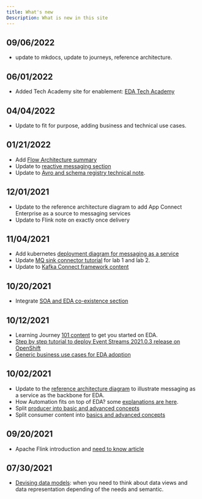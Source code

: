 ```yaml
---
title: What's new
Description: What is new in this site
---
```


## 09/06/2022

* update to mkdocs, update to journeys, reference architecture.

## 06/01/2022

* Added Tech Academy site for enablement: [EDA Tech Academy](https://ibm-cloud-architecture.github.io/eda-tech-academy/)
## 04/04/2022

* Update to fit for purpose, adding business and technical use cases.

## 01/21/2022

* Add [Flow Architecture summary](../concepts/flow-architectures)
* Update to [reactive messaging section](../advantages/reactive/)
* Update to [Avro and schema registry technical note](../technology/avro-schemas).

## 12/01/2021

* Update to the reference architecture diagram to add App Connect Enterprise as a source to messaging services
* Update to Flink note on exactly once delivery

## 11/04/2021

* Add kubernetes [deployment diagram for messaging as a service](../introduction/reference-architecture/#event-driven-architecture)
* Update [MQ sink connector tutorial](../use-cases/connect-mq/) for lab 1 and lab 2.
* Update to [Kafka Connect framework content](../technology/kafka-connect/)

## 10/20/2021

* Integrate [SOA and EDA co-existence section](../introduction/reference-architecture/#from-soa-to-eda-and-meet-in-the-middle)

## 10/12/2021

* Learning Journey [101 content](../journey/101) to get you started on EDA.
* [Step by step tutorial to deploy Event Streams 2021.0.3 release on OpenShift]()
* [Generic business use cases for EDA adoption](../introduction/usecases/)

## 10/02/2021

* Update to the [reference architecture diagram](../introduction/reference-architecture/#event-driven-architecture) to illustrate messaging as a service as the backbone for EDA.
* How Automation fits on top of EDA? some [explanations are here](../introduction/reference-architecture/#integrating-with-automation-products).
* Split [producer into basic and advanced concepts](../technology/kafka-producers/)
* Split consumer content into [basics and advanced concepts](../technology/kafka-consumers/)

## 09/20/2021

* Apache Flink introduction and [need to know article](../technology/flink/)

## 07/30/2021

* [Devising data models](../concepts/model/): when you need to think about data views and data representation
depending of the needs and semantic.